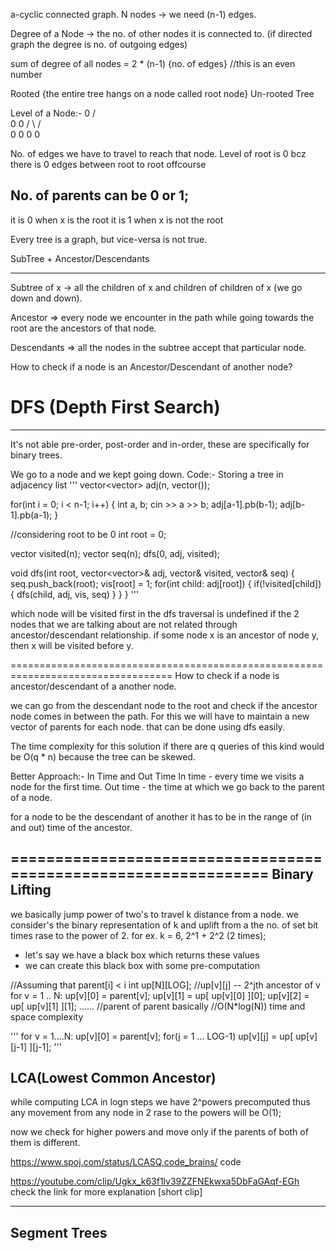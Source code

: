 a-cyclic connected graph.
N nodes -> we need (n-1) edges.

Degree of a Node -> the no. of other nodes it is connected to. 
(if directed graph the degree is no. of outgoing edges)

sum of degree of all nodes = 2 * (n-1) {no. of edges}
//this is an even number 

Rooted {the entire tree hangs on a node called root node} 
Un-rooted Tree 

Level of a Node:-
     0
    / \
   0   0
  / \ / \
 0  0 0  0

No. of edges we have to travel to reach that node. 
Level of root is 0 bcz there is 0 edges between root to root offcourse

No. of parents can be 0 or 1;
-----------------------------
it is 0 when x is the root
it is 1 when x is not the root

Every tree is a graph, but vice-versa is not true.


SubTree + Ancestor/Descendants
--------  -------------------
Subtree of x -> all the children of x and children of children of x (we go down and down).

Ancestor => every node we encounter in the path while going towards the root are the ancestors of that node.

Descendants => all the nodes in the subtree accept that particular node. 

How to check if a node is an Ancestor/Descendant of another node?

# DFS (Depth First Search)
--------------------------
It's not able pre-order, post-order and in-order, these are specifically for binary trees. 

We go to a node and we kept going down. 
Code:-
Storing a tree in adjacency list
'''
  vector<vector<int>> adj(n, vector<int>());

  for(int i = 0; i < n-1; i++) {
    int a, b;
    cin >> a >> b;
    adj[a-1].pb(b-1);
    adj[b-1].pb(a-1);
  }

  //considering root to be 0 
  int root = 0;

  vector<bool> visited(n);
  vector<int> seq(n);
  dfs(0, adj, visited);

  void dfs(int root, vector<vector<int>>& adj, vector<bool>& visited, vector<int>& seq) {
    seq.push_back(root);
    vis[root] = 1;
    for(int child: adj[root]) {
      if(!visited[child]) {
        dfs(child, adj, vis, seq)
      }
    }
  }
'''

which node will be visited first in the dfs traversal is undefined if the 2 nodes that we are talking about are not related through ancestor/descendant relationship.
if some node x is an ancestor of node y, then x will be visited before y.   

==================================================================================
How to check if a node is ancestor/descendant of a another node. 

we can go from the descendant node to the root and check if the ancestor node comes in between the path. 
For this we will have to maintain a new vector of parents for each node. that can be done using dfs easily. 

The time complexity for this solution if there are q queries of this kind would be O(q * n) because the tree can be skewed. 

Better Approach:-
In Time and Out Time
In time - every  time we visits a node for the first time. 
Out time - the time at which we go back to the parent of a node. 

for a node to be the descendant of another it has to be in the range of (in and out) time of the ancestor. 

================================================================
Binary Lifting 
--------------
we basically jump power of two's to travel k distance from a node.
we consider's the binary representation of k and uplift from a the no. of set bit times rase to the power of 2.
for ex. k = 6, 2^1 + 2^2 (2 times);

* let's say we have a black box which returns these values
* we can create this black box with some pre-computation

//Assuming that parent[i] < i
int up[N][LOG];
//up[v][j] -- 2^jth ancestor of v
for v = 1 .. N:
  up[v][0] = parent[v];
  up[v][1] = up[ up[v][0] ][0];
  up[v][2] = up[ up[v][1] ][1];
  ......
  //parent of parent basically 
  //O(N*log(N)) time and space complexity

'''
for v = 1....N:
  up[v][0] = parent[v];
  for(j = 1 ... LOG-1)
    up[v][j] = up[ up[v][j-1] ][j-1];
'''

LCA(Lowest Common Ancestor)
---------------------------
while computing LCA in logn steps
we have 2^powers precomputed thus any movement from any node in 2 rase to the powers will be O(1);

now we check for higher powers and move only if the parents of both of them is different.

https://www.spoj.com/status/LCASQ,code_brains/
code 


https://youtube.com/clip/Ugkx_k63f1lv39ZZFNEkwxa5DbFaGAqf-EGh
check the link for more explanation [short clip]

--------------
Segment Trees
--------------




  













